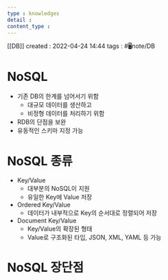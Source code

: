 ```yaml
---
type : knowledges
detail : 
content_type :
---
```


[[DB]]
created : 2022-04-24 14:44
tags : #🖥️note/DB

# NoSQL
- 기존 DB의 한계를 넘어서기 위함
	- 대규모 데이터를 생산하고
	- 비정형 데이터를 처리하기 위함
- RDB의 단점을 보완
- 유동적인 스키마 지정 가능

# NoSQL 종류
- Key/Value
	- 대부분의 NoSQL이 지원
	- 유일한 Key에 Value 저장
- Ordered Key/Value
	- 데이터가 내부적으로 Key의 순서대로 정렬되어 저장
- Document Key/Value
	- Key/Value의 확장된 형태
	- Value로 구조화된 타입, JSON, XML, YAML 등 가능

# NoSQL 장단점

